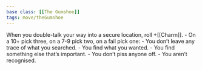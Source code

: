 ```yaml
---
base class: [[The Gumshoe]]
tags: move/theGumshoe
---
```

When you double-talk your way into a secure location, roll +[[Charm]].    -  On a 10+ pick three, on a 7-9 pick two, on a fail pick one:
        -  You don’t leave any trace of what you searched. 
        -  You find what you wanted. 
        -  You find something else that’s important. 
        -  You don’t piss anyone off. 
        -  You aren’t recognised. 
        
